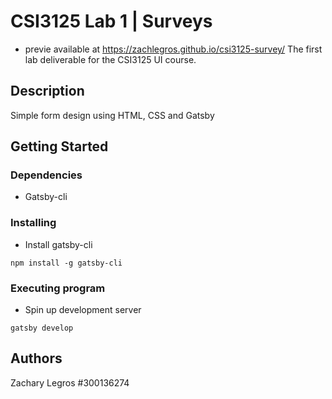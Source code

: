 # CSI3125 Lab 1 | Surveys

* previe available at https://zachlegros.github.io/csi3125-survey/
The first lab deliverable for the CSI3125 UI course.

## Description

Simple form design using HTML, CSS and Gatsby

## Getting Started

### Dependencies

* Gatsby-cli

### Installing

* Install gatsby-cli
```
npm install -g gatsby-cli
```

### Executing program

* Spin up development server
```
gatsby develop
```

## Authors

Zachary Legros #300136274
